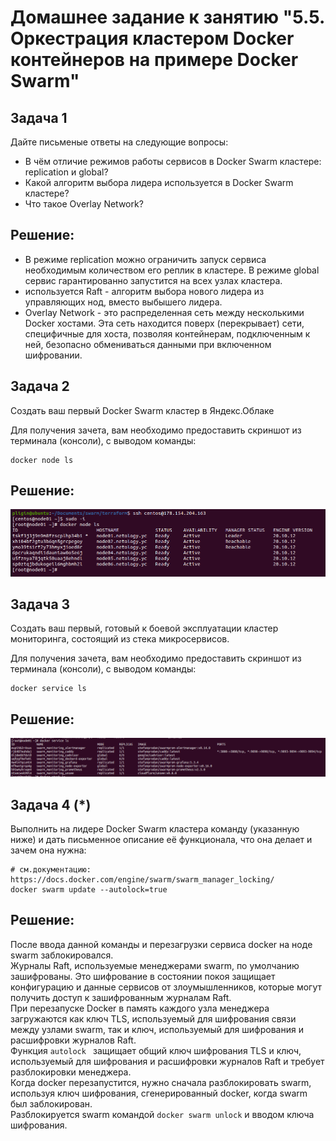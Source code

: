 # Домашнее задание к занятию "5.5. Оркестрация кластером Docker контейнеров на примере Docker Swarm"
## Задача 1
Дайте письменые ответы на следующие вопросы:

- В чём отличие режимов работы сервисов в Docker Swarm кластере: replication и global?
- Какой алгоритм выбора лидера используется в Docker Swarm кластере?
- Что такое Overlay Network?
## Решение:
- В режиме replication можно ограничить запуск сервиса необходимым количеством его реплик в кластере. В режиме global сервис гарантированно запустится на всех узлах кластера.
- используется Raft - алгоритм выбора нового лидера из управляющих нод, вместо выбышего лидера.
- Overlay Network - это распределенная сеть между несколькими Docker хостами. Эта сеть находится поверх (перекрывает) сети, специфичные для хоста, позволяя контейнерам, подключенным к ней, безопасно обмениваться данными при включенном шифровании.
## Задача 2
Создать ваш первый Docker Swarm кластер в Яндекс.Облаке

Для получения зачета, вам необходимо предоставить скриншот из терминала (консоли), с выводом команды:

```
docker node ls
```
## Решение:
![](IMG/1.PNG) 
## Задача 3
Создать ваш первый, готовый к боевой эксплуатации кластер мониторинга, состоящий из стека микросервисов.

Для получения зачета, вам необходимо предоставить скриншот из терминала (консоли), с выводом команды:

```
docker service ls
```
## Решение:
![](IMG/2.PNG) 
## Задача 4 (*)
Выполнить на лидере Docker Swarm кластера команду (указанную ниже) и дать письменное описание её функционала, что она делает и зачем она нужна:

```
# см.документацию: https://docs.docker.com/engine/swarm/swarm_manager_locking/
docker swarm update --autolock=true
```
## Решение:
После ввода данной команды и перезагрузки сервиса docker на ноде swarm заблокировался.  
Журналы Raft, используемые менеджерами swarm, по умолчанию зашифрованы. Это шифрование в состоянии покоя защищает конфигурацию и данные сервисов от злоумышленников, которые могут получить доступ к зашифрованным журналам Raft.  
При перезапуске Docker в память каждого узла менеджера загружаются как ключ TLS, используемый для шифрования связи между узлами swarm, так и ключ, используемый для шифрования и расшифровки журналов Raft.  
Функция `autolock ` защищает общий ключ шифрования TLS и ключ, используемый для шифрования и расшифровки журналов Raft и требует разблокировки менеджера.  
Когда docker перезапустится, нужно сначала разблокировать swarm, используя ключ шифрования, сгенерированный docker, когда swarm был заблокирован.  
Разблокируется swarm командой `docker swarm unlock` и вводом ключа шифрования.